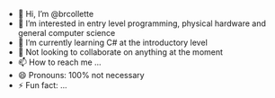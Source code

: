 - 👋 Hi, I’m @brcollette
- 👀 I’m interested in entry level programming, physical hardware and general computer science
- 🌱 I’m currently learning C# at the introductory level
- 💞️ Not looking to collaborate on anything at the moment
- 📫 How to reach me ...
- 😄 Pronouns: 100% not necessary 
- ⚡ Fun fact: ...

<!---
brcollette/brcollette is a ✨ special ✨ repository because its `README.md` (this file) appears on your GitHub profile.
You can click the Preview link to take a look at your changes.
--->
